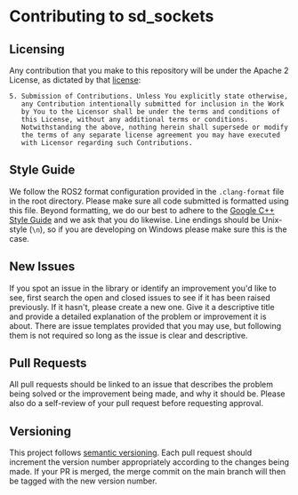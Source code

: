 # Contributing to sd_sockets

## Licensing

Any contribution that you make to this repository will
be under the Apache 2 License, as dictated by that
[license](http://www.apache.org/licenses/LICENSE-2.0.html):

~~~
5. Submission of Contributions. Unless You explicitly state otherwise,
   any Contribution intentionally submitted for inclusion in the Work
   by You to the Licensor shall be under the terms and conditions of
   this License, without any additional terms or conditions.
   Notwithstanding the above, nothing herein shall supersede or modify
   the terms of any separate license agreement you may have executed
   with Licensor regarding such Contributions.
~~~

## Style Guide

We follow the ROS2 format configuration provided in the `.clang-format` file in
the root directory.
Please make sure all code submitted is formatted using this file.
Beyond formatting, we do our best to adhere to the
[Google C++ Style Guide](https://google.github.io/styleguide/cppguide.html) and
we ask that you do likewise.
Line endings should be Unix-style (`\n`), so if you are developing on Windows
please make sure this is the case.

## New Issues

If you spot an issue in the library or identify an improvement you'd like to
see, first search the open and closed issues to see if it has been raised
previously.
If it hasn't, please create a new one.
Give it a descriptive title and provide a detailed explanation of the problem or
improvement it is about.
There are issue templates provided that you may use, but following them is not
required so long as the issue is clear and descriptive.

## Pull Requests

All pull requests should be linked to an issue that describes the problem being
solved or the improvement being made, and why it should be.
Please also do a self-review of your pull request before requesting approval.

## Versioning

This project follows [semantic versioning](https://semver.org/).
Each pull request should increment the version number appropriately according to
the changes being made.
If your PR is merged, the merge commit on the main branch will then be tagged
with the new version number.
